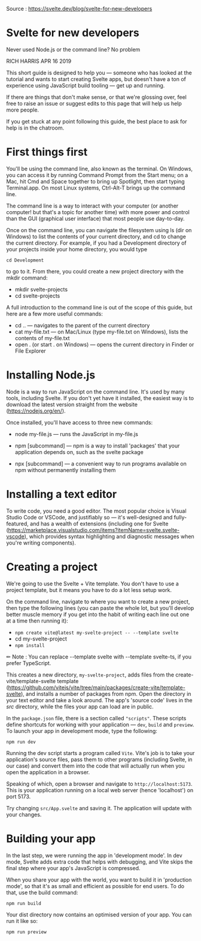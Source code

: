 
Source : https://svelte.dev/blog/svelte-for-new-developers

<h1>Svelte for new developers</h1> 

Never used Node.js or the command line? No problem

RICH HARRIS APR 16 2019

This short guide is designed to help you — someone who has looked at the tutorial and wants to start creating Svelte apps, but doesn't have a ton of experience using JavaScript build tooling — get up and running.

If there are things that don't make sense, or that we're glossing over, feel free to raise an issue or suggest edits to this page that will help us help more people.

If you get stuck at any point following this guide, the best place to ask for help is in the chatroom.

# First things first

You'll be using the command line, also known as the terminal. On Windows, you can access it by running Command Prompt from the Start menu; on a Mac, hit Cmd and Space together to bring up Spotlight, then start typing Terminal.app. On most Linux systems, Ctrl-Alt-T brings up the command line.

The command line is a way to interact with your computer (or another computer! but that's a topic for another time) with more power and control than the GUI (graphical user interface) that most people use day-to-day.

Once on the command line, you can navigate the filesystem using ls (dir on Windows) to list the contents of your current directory, and cd to change the current directory. For example, if you had a Development directory of your projects inside your home directory, you would type

`cd Development`

to go to it. From there, you could create a new project directory with the mkdir command:

- mkdir svelte-projects
- cd svelte-projects

A full introduction to the command line is out of the scope of this guide, but here are a few more useful commands:

- cd .. — navigates to the parent of the current directory
- cat my-file.txt — on Mac/Linux (type my-file.txt on Windows), lists the contents of my-file.txt
- open . (or start . on Windows) — opens the current directory in Finder or File Explorer

# Installing Node.js

Node is a way to run JavaScript on the command line. It's used by many tools, including Svelte. If you don't yet have it installed, the easiest way is to download the latest version straight from the website (https://nodejs.org/en/). 

Once installed, you'll have access to three new commands:

- node my-file.js — runs the JavaScript in my-file.js

- npm [subcommand] — npm is a way to install 'packages' that your application depends on, such as the svelte package

- npx [subcommand] — a convenient way to run programs available on npm without permanently installing them

# Installing a text editor

To write code, you need a good editor. The most popular choice is Visual Studio Code or VSCode, and justifiably so — it's well-designed and fully-featured, and has a wealth of extensions (including one for Svelte (https://marketplace.visualstudio.com/items?itemName=svelte.svelte-vscode), which provides syntax highlighting and diagnostic messages when you're writing components).

# Creating a project

We're going to use the Svelte + Vite template. You don't have to use a project template, but it means you have to do a lot less setup work.

On the command line, navigate to where you want to create a new project, then type the following lines (you can paste the whole lot, but you'll develop better muscle memory if you get into the habit of writing each line out one at a time then running it):

- `npm create vite@latest my-svelte-project -- --template svelte`
- cd my-svelte-project
- `npm install`

✏ Note : You can replace --template svelte with --template svelte-ts, if you prefer TypeScript.

This creates a new directory, `my-svelte-project`, adds files from the create-vite/template-svelte template (https://github.com/vitejs/vite/tree/main/packages/create-vite/template-svelte), and installs a number of packages from npm. Open the directory in your text editor and take a look around. The app's 'source code' lives in the *src* directory, while the files your app can load are in public.

In the `package.json` file, there is a section called `"scripts"`. These scripts define shortcuts for working with your application — `dev`, `build` and `preview`. To launch your app in development mode, type the following:

`npm run dev`

Running the dev script starts a program called `Vite`. Vite's job is to take your application's source files, pass them to other programs (including Svelte, in our case) and convert them into the code that will actually run when you open the application in a browser.

Speaking of which, open a browser and navigate to `http://localhost:5173`. This is your application running on a local web server (hence 'localhost') on port 5173.

Try changing `src/App.svelte` and saving it. The application will update with your changes.

# Building your app

In the last step, we were running the app in 'development mode'. In dev mode, Svelte adds extra code that helps with debugging, and Vite skips the final step where your app's JavaScript is compressed.

When you share your app with the world, you want to build it in 'production mode', so that it's as small and efficient as possible for end users. To do that, use the build command:

`npm run build`

Your dist directory now contains an optimised version of your app. You can run it like so:

`npm run preview`